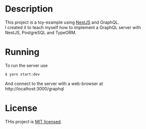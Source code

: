 # Description
This project is a toy-example using [NestJS](https://github.com/nestjs/nest) and GraphQL.  
I created it to teach myself how to implement a GraphQL server with NestJS, PostgreSQL and TypeORM.


# Running
To run the server use
~~~bash
$ yarn start:dev
~~~
And connect to the server with a web-browser at http://localhost:3000/graphql


# License
THis project is [MIT licensed](LICENSE).
